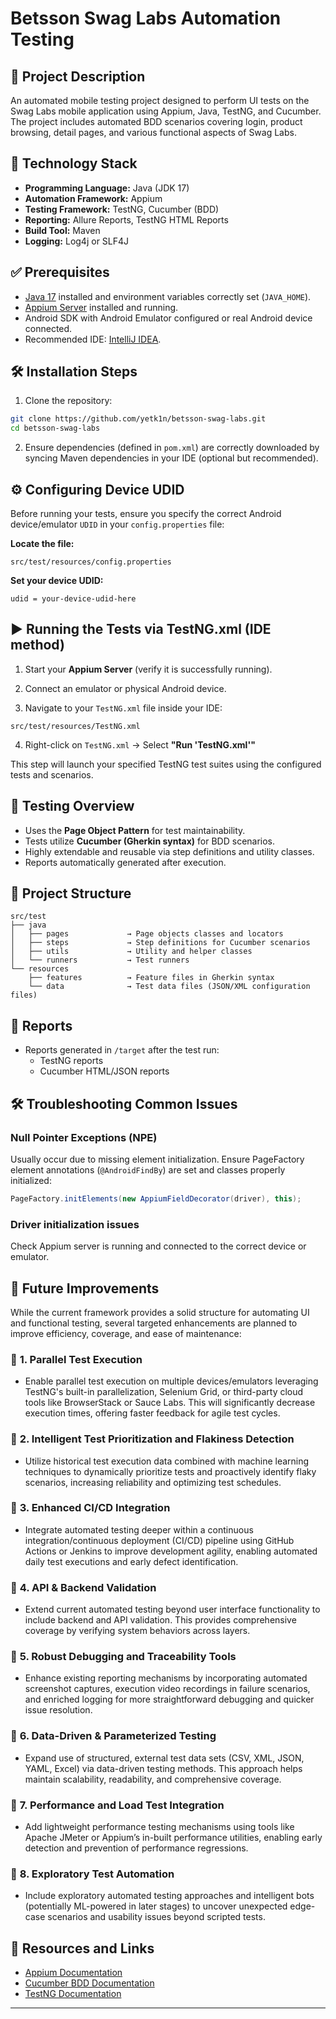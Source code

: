 # Betsson Swag Labs Automation Testing

## 📖 Project Description
An automated mobile testing project designed to perform UI tests on the Swag Labs mobile application using Appium, Java, TestNG, and Cucumber. The project includes automated BDD scenarios covering login, product browsing, detail pages, and various functional aspects of Swag Labs.

## 🚀 Technology Stack
- **Programming Language:** Java (JDK 17)
- **Automation Framework:** Appium
- **Testing Framework:** TestNG, Cucumber (BDD)
- **Reporting:** Allure Reports, TestNG HTML Reports
- **Build Tool:** Maven
- **Logging:** Log4j or SLF4J

## ✅ Prerequisites
- [Java 17](https://www.oracle.com/java/technologies/javase/jdk17-archive-downloads.html) installed and environment variables correctly set (`JAVA_HOME`).
- [Appium Server](https://appium.io/) installed and running.
- Android SDK with Android Emulator configured or real Android device connected.
- Recommended IDE: [IntelliJ IDEA](https://www.jetbrains.com/idea/download/).

## 🛠️ Installation Steps

1. Clone the repository:

```bash
git clone https://github.com/yetk1n/betsson-swag-labs.git
cd betsson-swag-labs
```

2. Ensure dependencies (defined in `pom.xml`) are correctly downloaded by syncing Maven dependencies in your IDE (optional but recommended).

## ⚙️ Configuring Device UDID
Before running your tests, ensure you specify the correct Android device/emulator `UDID` in your `config.properties` file:

**Locate the file:**
``` 
src/test/resources/config.properties
```

**Set your device UDID:**
``` properties
udid = your-device-udid-here
```


## ▶️ Running the Tests via TestNG.xml (IDE method)

1. Start your **Appium Server** (verify it is successfully running).

2. Connect an emulator or physical Android device.

3. Navigate to your `TestNG.xml` file inside your IDE:
```text
src/test/resources/TestNG.xml
```

4. Right-click on `TestNG.xml` → Select **"Run 'TestNG.xml'"**

This step will launch your specified TestNG test suites using the configured tests and scenarios.

## 🧪 Testing Overview
- Uses the **Page Object Pattern** for test maintainability.
- Tests utilize **Cucumber (Gherkin syntax)** for BDD scenarios.
- Highly extendable and reusable via step definitions and utility classes.
- Reports automatically generated after execution.

## 📁 Project Structure

```text
src/test
├── java
│   ├── pages             → Page objects classes and locators
│   ├── steps             → Step definitions for Cucumber scenarios
│   ├── utils             → Utility and helper classes
│   └── runners           → Test runners
└── resources
    ├── features          → Feature files in Gherkin syntax
    └── data              → Test data files (JSON/XML configuration files)
```

## 🧪 Reports

- Reports generated in `/target` after the test run:
  - TestNG reports
  - Cucumber HTML/JSON reports

## 🛠️ Troubleshooting Common Issues

### Null Pointer Exceptions (NPE)
Usually occur due to missing element initialization. 
Ensure PageFactory element annotations (`@AndroidFindBy`) are set and classes properly initialized:

```java
PageFactory.initElements(new AppiumFieldDecorator(driver), this);
```

### Driver initialization issues
Check Appium server is running and connected to the correct device or emulator.

## 🎯 Future Improvements
While the current framework provides a solid structure for automating UI and functional testing, several targeted enhancements are planned to improve efficiency, coverage, and ease of maintenance:

### 📌 **1. Parallel Test Execution**
- Enable parallel test execution on multiple devices/emulators leveraging TestNG's built-in parallelization, Selenium Grid, or third-party cloud tools like BrowserStack or Sauce Labs. This will significantly decrease execution times, offering faster feedback for agile test cycles.

### 📌 **2. Intelligent Test Prioritization and Flakiness Detection**
- Utilize historical test execution data combined with machine learning techniques to dynamically prioritize tests and proactively identify flaky scenarios, increasing reliability and optimizing test schedules.

### 📌 **3. Enhanced CI/CD Integration**
- Integrate automated testing deeper within a continuous integration/continuous deployment (CI/CD) pipeline using GitHub Actions or Jenkins to improve development agility, enabling automated daily test executions and early defect identification.

### 📌 **4. API & Backend Validation**
- Extend current automated testing beyond user interface functionality to include backend and API validation. This provides comprehensive coverage by verifying system behaviors across layers.

### 📌 **5. Robust Debugging and Traceability Tools**
- Enhance existing reporting mechanisms by incorporating automated screenshot captures, execution video recordings in failure scenarios, and enriched logging for more straightforward debugging and quicker issue resolution.

### 📌 **6. Data-Driven & Parameterized Testing**
- Expand use of structured, external test data sets (CSV, XML, JSON, YAML, Excel) via data-driven testing methods. This approach helps maintain scalability, readability, and comprehensive coverage.

### 📌 **7. Performance and Load Test Integration**
- Add lightweight performance testing mechanisms using tools like Apache JMeter or Appium’s in-built performance utilities, enabling early detection and prevention of performance regressions.

### 📌 **8. Exploratory Test Automation**
- Include exploratory automated testing approaches and intelligent bots (potentially ML-powered in later stages) to uncover unexpected edge-case scenarios and usability issues beyond scripted tests.

## 📖 Resources and Links

- [Appium Documentation](https://appium.io/docs/en/about-appium/intro/)
- [Cucumber BDD Documentation](https://cucumber.io/docs)
- [TestNG Documentation](https://testng.org/doc)

---